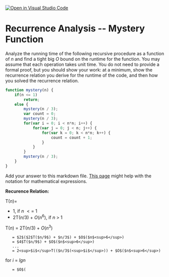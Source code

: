 [![Open in Visual Studio Code](https://classroom.github.com/assets/open-in-vscode-718a45dd9cf7e7f842a935f5ebbe5719a5e09af4491e668f4dbf3b35d5cca122.svg)](https://classroom.github.com/online_ide?assignment_repo_id=12094428&assignment_repo_type=AssignmentRepo)
# Recurrence Analysis -- Mystery Function

Analyze the running time of the following recursive procedure as a function of
$n$ and find a tight big $O$ bound on the runtime for the function. You may
assume that each operation takes unit time. You do not need to provide a formal
proof, but you should show your work: at a minimum, show the recurrence relation
you derive for the runtime of the code, and then how you solved the recurrence
relation.

```javascript
function mystery(n) {
    if(n <= 1)
        return;
    else {
        mystery(n / 3);
        var count = 0;
        mystery(n / 3);
        for(var i = 0; i < n*n; i++) {
            for(var j = 0; j < n; j++) {
                for(var k = 0; k < n*n; k++) {
                    count = count + 1;
                }
            }
        }
        mystery(n / 3);
    }
}
```

Add your answer to this markdown file. [This
page](https://docs.github.com/en/get-started/writing-on-github/working-with-advanced-formatting/writing-mathematical-expressions)
might help with the notation for mathematical expressions.

**Recurence Relation:**

T($n$)= 
- $1$, if $n$ $<=$ 1
-  $2$T($n/3$) + $O$($n$<sup>6</sup>), if $n$ $>$ 1

T($n$) = $2$T($n/3$) + $O$($n$<sup>3</sup>)

       = $2$($2$T($n/9$) + $n/3$) + $O$($n$<sup>6</sup>)
       = $4$T($n/9$) + $O$($n$<sup>6</sup>)
       ...
       = 2<sup>$i$</sup>T(($n/3$(<sup>$i$</sup>)) + $O$($n$<sup>6</sup>)

for $i$ = $lgn$

       = $O$(
